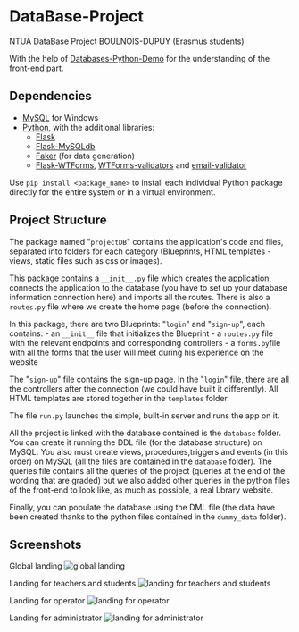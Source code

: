 # DataBase-Project
NTUA DataBase Project BOULNOIS-DUPUY (Erasmus students)

With the help of [Databases-Python-Demo](https://github.com/mkoniari/DBLAB---Databases-Python-Demo/tree/main) for the understanding of the front-end part.

## Dependencies

 - [MySQL](https://www.mysql.com/) for Windows
 - [Python](https://www.python.org/downloads/), with the additional libraries:
    - [Flask](https://flask.palletsprojects.com/en/2.0.x/)
    - [Flask-MySQLdb](https://flask-mysqldb.readthedocs.io/en/latest/)
    - [Faker](https://faker.readthedocs.io/en/master/) (for data generation)
    - [Flask-WTForms](https://flask-wtf.readthedocs.io/en/1.0.x/install/), [WTForms-validators](https://pypi.org/project/wtforms-validators/) and [email-validator](https://pypi.org/project/email-validator/)

Use `pip install <package_name>` to install each individual Python package directly for the entire system or in a virtual environment.


## Project Structure

The package named "`projectDB`" contains the application's code and files, separated into folders for each category (Blueprints, HTML templates - views, static files such as css or images).

This package contains a `__init__.py` file which creates the application, connects the application to the database (you have to set up your database information connection here) and imports all the routes. There is also a `routes.py` file where we create the home page (before the connection).

In this package, there are two Blueprints: "`login`" and "`sign-up`", each contains: 
    - an `__init__` file that initializes the Blueprint
    - a `routes.py` file with the relevant endpoints and corresponding controllers
    - a `forms.py`file with all the forms that the user will meet during his experience on the website
    
The "`sign-up`" file contains the sign-up page. In the "`login`" file, there are all the controllers after the connection (we could have built it differently).
All HTML templates are stored together in the `templates` folder.

The file `run.py` launches the simple, built-in server and runs the app on it.

All the project is linked with the database contained is the `database` folder. You can create it running the DDL file (for the database structure) on MySQL. You also must create views, procedures,triggers and events (in this order) on MySQL (all the files are contained in the `database` folder). The queries file contains all the queries of the project (queries at the end of the wording that are graded) but we also added other queries in the python files of the front-end to look like, as much as possible, a real Lbrary website.

Finally, you can populate the database using the DML file (the data have been created thanks to the python files contained in the `dummy_data` folder).


## Screenshots

Global landing
![global landing](https://github.com/tdupuy2001/DataBase-Project/assets/136317311/449d7855-8b34-47f5-ad9d-f6b04fc6bfe0)


Landing for teachers and students
![landing for teachers and students](https://github.com/tdupuy2001/DataBase-Project/assets/136317311/7d8383d9-4326-4396-985e-915fcce5d47b)


Landing for operator
![landing for operator](https://github.com/tdupuy2001/DataBase-Project/assets/136317311/1bb06e98-87a2-4c47-b4b3-af647bae7a61)


Landing for administrator
![landing for administrator](https://github.com/tdupuy2001/DataBase-Project/assets/136317311/f35d4847-1138-496d-b99f-c35ddd6aafc7)


